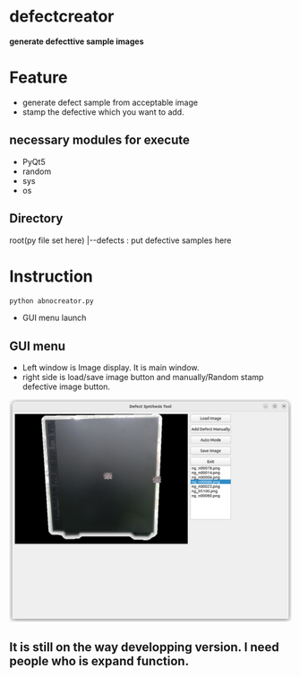 # defectcreator
**generate defecttive  sample images**

# Feature
- generate defect sample from acceptable image
- stamp the defective which you want to add.

## necessary modules for execute
- PyQt5
- random
- sys
- os

## Directory
root(py file set here)
|--defects : put defective samples here


# Instruction

```
python abnocreator.py

```
- GUI menu launch

## GUI menu  
- Left window is Image display. It is main window.
- right side is load/save image button and manually/Random stamp defective image button.

![Display image](screenimage.png)

## It is still on the way developping version. I need people who is expand function.

